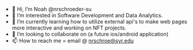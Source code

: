 - 👋 Hi, I’m Noah @nrschroeder-su
- 👀 I’m interested in Software Development and Data Analytics.
- 🌱 I’m currently learning how to utilize external api's to make web pages more interactive and working on NFT projects.
- 💞️ I’m looking to collaborate on (a future ios/android application)
- 📫 How to reach me = email @ nrschroe@syr.edu

<!---
nrschroeder-su/nrschroeder-su is a ✨ special ✨ repository because its `README.md` (this file) appears on your GitHub profile.
You can click the Preview link to take a look at your changes.
--->
